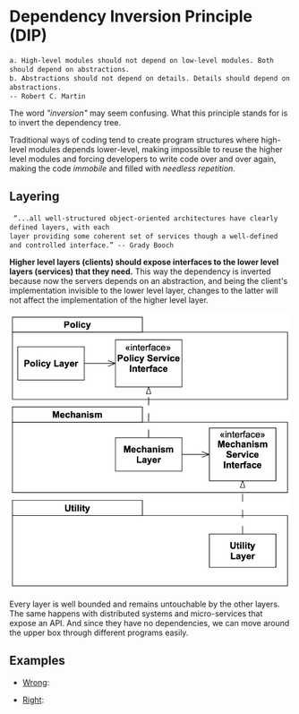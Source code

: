 # Dependency Inversion Principle (DIP)

```text
a. High-level modules should not depend on low-level modules. Both should depend on abstractions.
b. Abstractions should not depend on details. Details should depend on abstractions. 
-- Robert C. Martin
```

The word _"inversion"_ may seem confusing. What this principle stands for
is to invert the dependency tree. 

Traditional ways of coding tend to create program structures where high-level 
modules depends lower-level, making impossible to reuse the higher level modules 
and forcing developers to write code over and over again, making the code _immobile_
and filled with _needless repetition_.

## Layering

```text
 “...all well-structured object-oriented architectures have clearly defined layers, with each
layer providing some coherent set of services though a well-defined and controlled interface.” -- Grady Booch
```

**Higher level layers (clients) should expose interfaces to the lower level layers (services) that
they need.** This way the dependency is inverted because now the servers depends on an abstraction,
and being the client's implementation invisible to the lower level layer, changes to the latter will
not affect the implementation of the higher level layer.

![Diagram of a well designed program looks](./layers.png)

Every layer is well bounded and remains untouchable by the other layers. The same
happens with distributed systems and micro-services that expose an API. And
since they have no dependencies, we can move around the upper box through different
programs easily.

## Examples

- [Wrong](https://github.com/gonzispina/go-solid/tree/master/D/wrong): 

- [Right](https://github.com/gonzispina/go-solid/tree/master/D/right):
  
